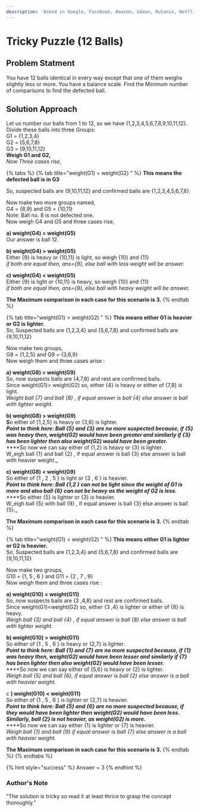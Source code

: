 ```yaml
---
description: 'Asked in Google, Facebook, Amazon, Udaan, Nutanix, Netflix'
---
```


# Tricky Puzzle \(12 Balls\)

## Problem Statment

You have 12 balls identical in every way except that one of them weighs slightly less or more. You have a balance scale. Find the Minimum number of comparisons to find the defected ball.

## Solution Approach

Let us number our balls from 1 to 12, so we have {1,2,3,4,5,6,7,8,9,10,11,12}. Divide these balls into three Groups:  
G1 = {1,2,3,4}  
G2 = {5,6,7,8}  
G3 = {9,10,11,12}  
**Weigh G1 and G2,**  
_Now Three cases rise,_

{% tabs %}
{% tab title="weight\(G1\) = weight\(G2\) " %}
**This means the defected ball is in G3**

So, suspected balls are {9,10,11,12} and confirmed balls are {1,2,3,4,5,6,7,8}.

Now make two more groups named,  
G4 = {8,9} and G5 = {10,11}  
Note: Ball no. 8 is not defected one.  
Now weigh G4 and G5 and three cases rise,

**a\) weight\(G4\) = weight\(G5\)**  
Our answer is ball 12.  
  
**b\) weight\(G4\) &gt; weight\(G5\)**  
Either {9} is heavy or {10,11} is light, so weigh {10} and {11}  
                          _if both are equal then, ans={9}, else ball with less weight will be answer._  
  
**c\) weight\(G4\) &lt; weight\(G5\)**  
Either {9} is light or {10,11} is heavy, so weigh {10} and {11}  
                          _if both are equal then, ans={9}, else ball with heavy weight will be answer._  
  
**The Maximum comparison in each case for this scenario is 3.**
{% endtab %}

{% tab title="weight\(G1\) > weight\(G2\) " %}
**This means either G1 is heavier or G2 is lighter.**   
So, Suspected balls are {1,2,3,4} and {5,6,7,8} and confirmed balls are {9,10,11,12}  
  
Now make two groups,  
G8 = {1,2,5} and G9 = {3,6,9}  
Now weigh them and three cases arise :  
  
**a\) weight\(G8\) = weight\(G9\)**  
So, now suspects balls are {4,7,8} and rest are confirmed balls.  
Since weight\(G1\)&gt; weight\(G2\) so, either {4} is heavy or either of {7,8} is light.  
_Weight ball {7} and ball {8} , if equal answer is ball {4} else answer is ball with lighter weight._  
  
**b\) weight\(G8\) &gt; weight\(G9\)  
S**o either of {1,2,5} is heavy or {3,6} is lighter.  
_**Point to think here: Ball {5} and {3} are no more suspected because, if {5} was heavy then, weight\(G2\) would have been greater and similarly if {3} has been lighter then also weight\(G2\) would have been greater.**_  
****So now we can say either of {1,2} is heavy or {3} is lighter.  
W_eigh ball {1} and ball {2} , if equal answer is ball {3} else answer is ball with heavier weight._  
  
**c\) weight\(G8\) &lt; weight\(G9\)**   
So either of {1 , 2 , 5 } is light or {3 , 6 } is heavier.  
_**Point to think here: Ball {1,2 } can not be light since the weight of G1 is more and also ball {6} can not be heavy as the weight of G2 is less.**_  
****So either {5} is lighter or {3} is heavier.   
W_eigh ball {5} with ball {9} , if equal  answer is ball {3} else answer is ball {5}._  
  
**The Maximum comparison in each case for this scenario is 3.**
{% endtab %}

{% tab title="weight\(G1\) < weight\(G2\) " %}
**This means either G1 is lighter or G2 is heavier.**   
So, Suspected balls are {1,2,3,4} and {5,6,7,8} and confirmed balls are {9,10,11,12}

Now make two groups,  
G10 = {1, 5 , 6 } and G11 = {2 , 7 , 9}  
Now weigh them and three cases rise :  
  
**a\) weight\(G10\) = weight\(G11\)**  
So, now suspects balls are {3 ,4,8} and rest are confirmed balls.  
Since weight\(G1\)&lt;weight\(G2\) so, either {3 ,4} is lighter or either of {8} is heavy.  
_Weigh ball {3} and ball {4} , if equal answer is ball {8} else answer is ball with lighter weight._  
  
**b\) weight\(G10\) &gt; weight\(G11\)**  
So either of {1 , 5 , 6 } is heavy or {2,7} is lighter.  
_**Point to think here: Ball {1} and {7} are no more suspected because, if {1} was heavy then,   weight\(G2\) would have been lesser and similarly if {7} has been lighter then also weight\(G2\) would have been lesser.**_  
****So now we can say either of {5,6} is heavy or {2} is lighter.  
_Weigh ball {5} and ball {6}, if equal answer is ball {2} else answer is a ball with heavier weight._  
  
c **\) weight\(G10\) &lt; weight\(G11\)**  
So either of {1 , 5 , 6 } is lighter or {2,7} is heavier.  
_**Point to think here: Ball {5} and {6} are no more suspected because, if they would have been lighter then weight\(G2\) would have been less. Similarly, ball {2} is not heavier, as weight\(G2\) is more.**_  
****So now we can say either {1} is lighter or {7} is heavier.  
_Weigh ball {1} and ball {9} if equal answer is ball {7} else answer is a ball with heavier weight._

**The Maximum comparison in each case for this scenario is 3.**
{% endtab %}
{% endtabs %}

{% hint style="success" %}
Answer = 3
{% endhint %}

### Author's Note

"The solution is tricky so read it at least thrice to grasp the concept thoroughly."





